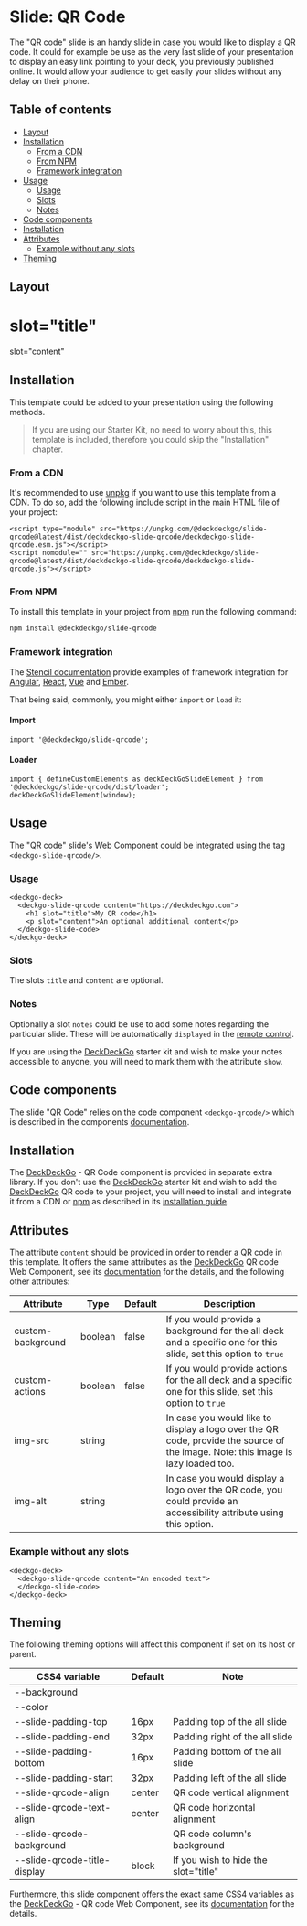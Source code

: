 # Slide: QR Code

The "QR code" slide is an handy slide in case you would like to display a QR code. It could for example be use as the very last slide of your presentation to display an easy link pointing to your deck, you previously published online. It would allow your audience to get easily your slides without any delay on their phone.

## Table of contents

- [Layout](#app-slide-qrcode-layout)
- [Installation](#app-slide-qrcode-installation)
  - [From a CDN](#app-slide-qrcode-from-a-cdn)
  - [From NPM](#app-slide-qrcode-from-npm)
  - [Framework integration](#app-slide-qrcode-framework-integration)
- [Usage](#app-slide-qrcode-usage)
  - [Usage](#app-slide-qrcode-usage-1)
  - [Slots](#app-slide-qrcode-slots)
  - [Notes](#app-slide-qrcode-notes)
- [Code components](#app-slide-qrcode-code-components)
- [Installation](#app-slide-qrcode-installation)
- [Attributes](#app-slide-qrcode-attributes)
  - [Example without any slots](#app-slide-qrcode-example-without-any-slots)
- [Theming](#app-slide-qrcode-theming)

## Layout

<div class="container ion-margin">
  <deckgo-deck embedded={true}>
    <deckgo-slide-qrcode content="https://deckdeckgo.com">
        <h1 slot="title">slot="title"</h1>
        <p slot="content">slot="content"</p>
    </deckgo-slide-qrcode>
  </deckgo-deck>
</div>

## Installation

This template could be added to your presentation using the following methods.

> If you are using our Starter Kit, no need to worry about this, this template is included, therefore you could skip the "Installation" chapter.

### From a CDN

It's recommended to use [unpkg](https://unpkg.com/) if you want to use this template from a CDN. To do so, add the following include script in the main HTML file of your project:

```
<script type="module" src="https://unpkg.com/@deckdeckgo/slide-qrcode@latest/dist/deckdeckgo-slide-qrcode/deckdeckgo-slide-qrcode.esm.js"></script>
<script nomodule="" src="https://unpkg.com/@deckdeckgo/slide-qrcode@latest/dist/deckdeckgo-slide-qrcode/deckdeckgo-slide-qrcode.js"></script>
```

### From NPM

To install this template in your project from [npm](https://www.npmjs.com/package/@deckdeckgo/core) run the following command:

```bash
npm install @deckdeckgo/slide-qrcode
```

### Framework integration

The [Stencil documentation](https://stenciljs.com/docs/overview) provide examples of framework integration for [Angular](https://stenciljs.com/docs/angular), [React](https://stenciljs.com/docs/react), [Vue](https://stenciljs.com/docs/vue) and [Ember](https://stenciljs.com/docs/ember).

That being said, commonly, you might either `import` or `load` it:

#### Import

```
import '@deckdeckgo/slide-qrcode';
```

#### Loader

```
import { defineCustomElements as deckDeckGoSlideElement } from '@deckdeckgo/slide-qrcode/dist/loader';
deckDeckGoSlideElement(window);
```

## Usage

The "QR code" slide's Web Component could be integrated using the tag `<deckgo-slide-qrcode/>`.

### Usage

```
<deckgo-deck>
  <deckgo-slide-qrcode content="https://deckdeckgo.com">
    <h1 slot="title">My QR code</h1>
    <p slot="content">An optional additional content</p>
  </deckgo-slide-code>
</deckgo-deck>
```

### Slots

The slots `title` and `content` are optional.

### Notes

Optionally a slot `notes` could be use to add some notes regarding the particular slide. These will be automatically `displayed` in the [remote control](https://deckdeckgo.app).

If you are using the [DeckDeckGo] starter kit and wish to make your notes accessible to anyone, you will need to mark them with the attribute `show`.

## Code components

The slide "QR Code" relies on the code component `<deckgo-qrcode/>` which is described in the components [documentation](https://github.com/deckgo/deckdeckgo/blob/master/doc/components/components.md).

## Installation

The [DeckDeckGo] - QR Code component is provided in separate extra library. If you don't use the [DeckDeckGo] starter kit and wish to add the [DeckDeckGo] QR code to your project, you will need to install and integrate it from a CDN or [npm](https://www.npmjs.com/package/@deckdeckgo/qrcode) as described in its [installation guide](https://docs.deckdeckgo.com/components/qrcode#app-components-qrcode-getting-started).

## Attributes

The attribute `content` should be provided in order to render a QR code in this template. It offers the same attributes as the [DeckDeckGo] QR code Web Component, see its [documentation](https://docs.deckdeckgo.com/components/qrcode) for the details, and the following other attributes:
  
| Attribute | Type | Default | Description |
| -------------------------- |-----------------|-----------------|-----------------|
| custom-background | boolean | false | If you would provide a background for the all deck and a specific one for this slide, set this option to `true` |
| custom-actions | boolean | false | If you would provide actions for the all deck and a specific one for this slide, set this option to `true` |
| img-src | string | | In case you would like to display a logo over the QR code, provide the source of the image. Note: this image is lazy loaded too. |
| img-alt | string | | In case you would display a logo over the QR code, you could provide an accessibility attribute using this option. |

### Example without any slots

```
<deckgo-deck>
  <deckgo-slide-qrcode content="An encoded text">
  </deckgo-slide-code>
</deckgo-deck>
```

## Theming

The following theming options will affect this component if set on its host or parent.

| CSS4 variable                | Default | Note                                 |
| ---------------------------- | ------- | ------------------------------------ |
| --background                 |         |                                      |
| --color                      |         |                                      |
| --slide-padding-top          | 16px    | Padding top of the all slide         |
| --slide-padding-end          | 32px    | Padding right of the all slide       |
| --slide-padding-bottom       | 16px    | Padding bottom of the all slide      |
| --slide-padding-start        | 32px    | Padding left of the all slide        |
| --slide-qrcode-align         | center  | QR code vertical alignment           |
| --slide-qrcode-text-align    | center  | QR code horizontal alignment         |
| --slide-qrcode-background    |         | QR code column's background          |
| --slide-qrcode-title-display | block   | If you wish to hide the slot="title" |

Furthermore, this slide component offers the exact same CSS4 variables as the [DeckDeckGo] - QR code Web Component, see its [documentation](https://docs.deckdeckgo.com/components/qrcode) for the details.

[deckdeckgo]: https://deckdeckgo.com
